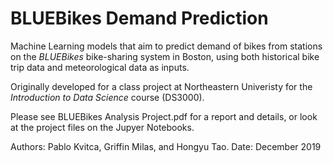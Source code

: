 # BLUEBikes Demand Prediction

Machine Learning models that aim to predict demand of bikes from stations on the *BLUEBikes* bike-sharing system in Boston, using both historical bike trip data and meteorological data as inputs.

Originally developed for a class project at Northeastern Univeristy for the *Introduction to Data Science* course (DS3000).

Please see BLUEBikes Analysis Project.pdf for a report and details, or look at the project files on the Jupyer Notebooks.

Authors: Pablo Kvitca, Griffin Milas, and Hongyu Tao.
Date: December 2019
